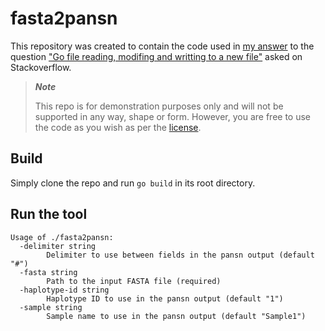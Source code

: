 # fasta2pansn

This repository was created to contain the code used in [my answer][answer] to the question ["Go file reading, modifing and writting to a new file"][question] asked on Stackoverflow.

> ***Note***
>
> This repo is for demonstration purposes only and will not be supported in any
> way, shape or form. However, you are free to use the code as you wish as per the [license](./LICENSE).

## Build

Simply clone the repo and run `go build` in its root directory.


## Run the tool

```none
Usage of ./fasta2pansn:
  -delimiter string
        Delimiter to use between fields in the pansn output (default "#")
  -fasta string
        Path to the input FASTA file (required)
  -haplotype-id string
        Haplotype ID to use in the pansn output (default "1")
  -sample string
        Sample name to use in the pansn output (default "Sample1")
```

[question]: https://stackoverflow.com/questions/78058903/go-file-reading-modifing-and-writting-to-a-new-file
[answer]: https://stackoverflow.com/a/78059932/1296707
